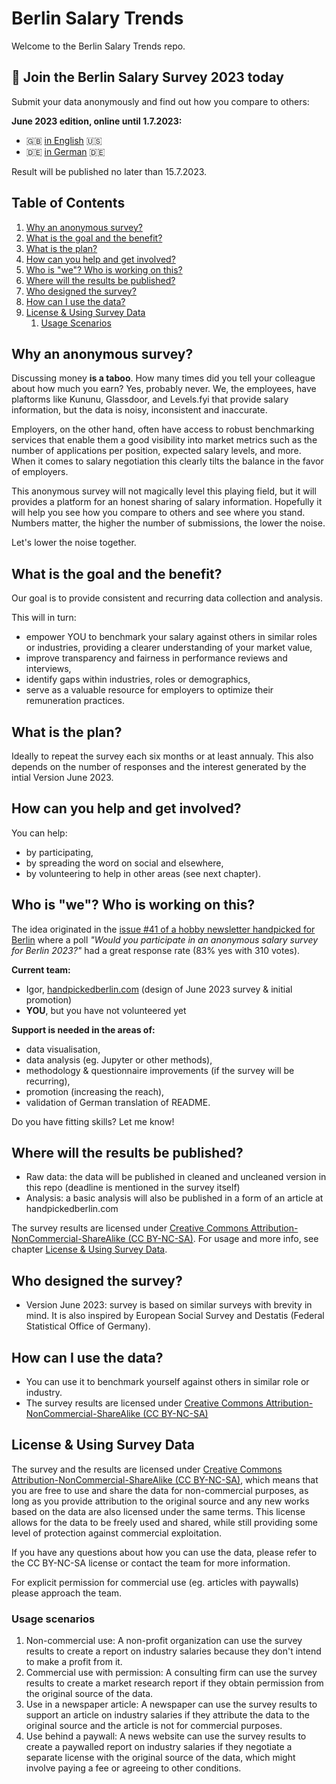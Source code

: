# Berlin Salary Trends

Welcome to the Berlin Salary Trends repo. 

## 🚀 Join the Berlin Salary Survey 2023 today

Submit your data anonymously and find out how you compare to others:

**June 2023 edition, online until 1.7.2023:**
- 🇬🇧 [in English](https://forms.gle/9zQJbqqeSMrXsmuL6) 🇺🇸
- 🇩🇪 [in German](https://forms.gle/pC5ULu5b9FWQKsUM6) 🇩🇪

Result will be published no later than 15.7.2023.

## Table of Contents

1. [Why an anonymous survey?](#why-an-anonymous-survey)
2. [What is the goal and the benefit?](#what-is-the-goal-and-the-benefit)
3. [What is the plan?](#what-is-the-plan)
4. [How can you help and get involved?](#how-can-you-help-and-get-involved)
5. [Who is "we"? Who is working on this?](#who-is-we-who-is-working-on-this)
6. [Where will the results be published?](#where-will-the-results-be-published)
7. [Who designed the survey?](#who-designed-the-survey)
8. [How can I use the data?](#how-can-i-use-the-data)
9. [License & Using Survey Data](#license--using-survey-data)
    1. [Usage Scenarios](#usage-scenarios)


## Why an anonymous survey?

Discussing money **is a taboo**. How many times did you tell your colleague about how much you earn? Yes, probably never. We, the employees, have plaftorms like Kununu, Glassdoor, and Levels.fyi that provide salary information, but the data is noisy, inconsistent and inaccurate. 

Employers, on the other hand, often have access to robust benchmarking services that enable them a good visibility into market metrics such as the number of applications per position, expected salary levels, and more. When it comes to salary negotiation this clearly tilts the balance in the favor of employers.

This anonymous survey will not magically level this playing field, but it will provides a platform for an honest sharing of salary information. Hopefully it will help you see how you compare to others and see where you stand. Numbers matter, the higher the number of submissions, the lower the noise.

Let's lower the noise together.

## What is the goal and the benefit?

Our goal is to provide consistent and recurring data collection and analysis.

This will in turn:
- empower YOU to benchmark your salary against others in similar roles or industries, providing a clearer understanding of your market value,
- improve transparency and fairness in performance reviews and interviews,
- identify gaps within industries, roles or demographics,
- serve as a valuable resource for employers to optimize their remuneration practices.

## What is the plan?

Ideally to repeat the survey each six months or at least annualy. 
This also depends on the number of responses and the interest generated by the intial Version June 2023.

## How can you help and get involved?

You can help:
- by participating,
- by spreading the word on social and elsewhere,
- by volunteering to help in other areas (see next chapter).

## Who is "we"? Who is working on this?

The idea originated in the [issue #41 of a hobby newsletter handpicked for Berlin](https://handpickedberlin.substack.com/p/issue41) where a poll _"Would you participate in an anonymous salary survey for Berlin 2023?"_ had a great response rate (83% yes with 310 votes).

**Current team:**
- Igor, [handpickedberlin.com](https://handpickedberlin.com) (design of June 2023 survey & initial promotion)
- **YOU**, but you have not volunteered yet

**Support is needed in the areas of:**
- data visualisation,
- data analysis (eg. Jupyter or other methods),
- methodology & questionnaire improvements (if the survey will be recurring),
- promotion (increasing the reach),
- validation of German translation of README.

Do you have fitting skills? Let me know!

## Where will the results be published?
- Raw data: the data will be published in cleaned and uncleaned version in this repo (deadline is mentioned in the survey itself)
- Analysis: a basic analysis will also be published in a form of an article at handpickedberlin.com

The survey results are licensed under [Creative Commons Attribution-NonCommercial-ShareAlike (CC BY-NC-SA)](https://creativecommons.org/licenses/by-nc-sa/4.0/). 
For usage and more info, see chapter [License & Using Survey Data](#license--using-survey-data).

## Who designed the survey?

- Version June 2023: survey is based on similar surveys with brevity in mind. It is also inspired by European Social Survey and Destatis (Federal Statistical Office of Germany).

## How can I use the data?

- You can use it to benchmark yourself against others in similar role or industry.
- The survey results are licensed under [Creative Commons Attribution-NonCommercial-ShareAlike (CC BY-NC-SA)](https://creativecommons.org/licenses/by-nc-sa/4.0/)

## License & Using Survey Data

The survey and the results are licensed under [Creative Commons Attribution-NonCommercial-ShareAlike (CC BY-NC-SA)](https://creativecommons.org/licenses/by-nc-sa/4.0/), which means that you are free to use and share the data for non-commercial purposes, as long as you provide attribution to the original source and any new works based on the data are also licensed under the same terms. This license allows for the data to be freely used and shared, while still providing some level of protection against commercial exploitation. 

If you have any questions about how you can use the data, please refer to the CC BY-NC-SA license or contact the team for more information.

For explicit permission for commercial use (eg. articles with paywalls) please approach the team.

### Usage scenarios

1.  Non-commercial use: A non-profit organization can use the survey results to create a report on industry salaries because they don't intend to make a profit from it.
2.  Commercial use with permission: A consulting firm can use the survey results to create a market research report if they obtain permission from the original source of the data.
3.  Use in a newspaper article: A newspaper can use the survey results to support an article on industry salaries if they attribute the data to the original source and the article is not for commercial purposes.
4.  Use behind a paywall: A news website can use the survey results to create a paywalled report on industry salaries if they negotiate a separate license with the original source of the data, which might involve paying a fee or agreeing to other conditions.
